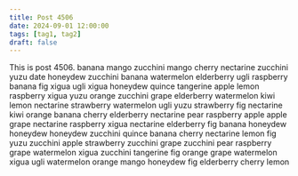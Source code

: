 ```yaml
---
title: Post 4506
date: 2024-09-01 12:00:00
tags: [tag1, tag2]
draft: false
---
```

This is post 4506.
banana
mango
zucchini
mango
cherry
nectarine
zucchini
yuzu
date
honeydew
zucchini
banana
watermelon
elderberry
ugli
raspberry
banana
fig
xigua
ugli
xigua
honeydew
quince
tangerine
apple
lemon
raspberry
xigua
yuzu
orange
zucchini
grape
elderberry
watermelon
kiwi
lemon
nectarine
strawberry
watermelon
ugli
yuzu
strawberry
fig
nectarine
kiwi
orange
banana
cherry
elderberry
nectarine
pear
raspberry
apple
apple
grape
nectarine
raspberry
xigua
nectarine
elderberry
fig
banana
honeydew
honeydew
honeydew
zucchini
quince
banana
cherry
nectarine
lemon
fig
yuzu
zucchini
apple
strawberry
zucchini
grape
zucchini
pear
raspberry
grape
watermelon
xigua
zucchini
tangerine
fig
orange
grape
watermelon
xigua
ugli
watermelon
orange
mango
honeydew
fig
elderberry
cherry
lemon
